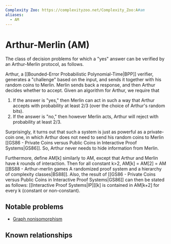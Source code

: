 ```yaml
---
Complexity Zoo: https://complexityzoo.net/Complexity_Zoo:A#am
aliases:
  - AM
---
```

# Arthur-Merlin (AM)
The class of decision problems for which a "yes" answer can be verified by an Arthur-Merlin protocol, as follows.

Arthur, a [[Bounded-Error Probabilistic Polynomial-Time|BPP]] verifier, generates a "challenge" based on the input, and sends it together with his random coins to Merlin. Merlin sends back a response, and then Arthur decides whether to accept. Given an algorithm for Arthur, we require that
1. If the answer is "yes," then Merlin can act in such a way that Arthur accepts with probability at least 2/3 (over the choice of Arthur's random bits).
2. If the answer is "no," then however Merlin acts, Arthur will reject with probability at least 2/3.

Surprisingly, it turns out that such a system is just as powerful as a private-coin one, in which Arthur does not need to send his random coins to Merlin [[GS86 - Private Coins versus Public Coins in Interactive Proof Systems|GS86]]. So, Arthur never needs to hide information from Merlin.

Furthermore, define AM[k] similarly to AM, except that Arthur and Merlin have $k$ rounds of interaction. Then for all constant k>2, AM[k] = AM[2] = AM [[BS88 - Arthur-merlin games A randomized proof system and a hierarchy of complexity classes|BS88]]. Also, the result of [[GS86 - Private Coins versus Public Coins in Interactive Proof Systems|GS86]] can then be stated as follows: [[Interactive Proof Systems|IP]][k] is contained in AM[k+2] for every k (constant or non-constant).

## Notable problems
- [Graph nonisomorphism](https://complexityzoo.net/Complexity_Garden#graph_isomorphism "Complexity Garden")

## Known relationships